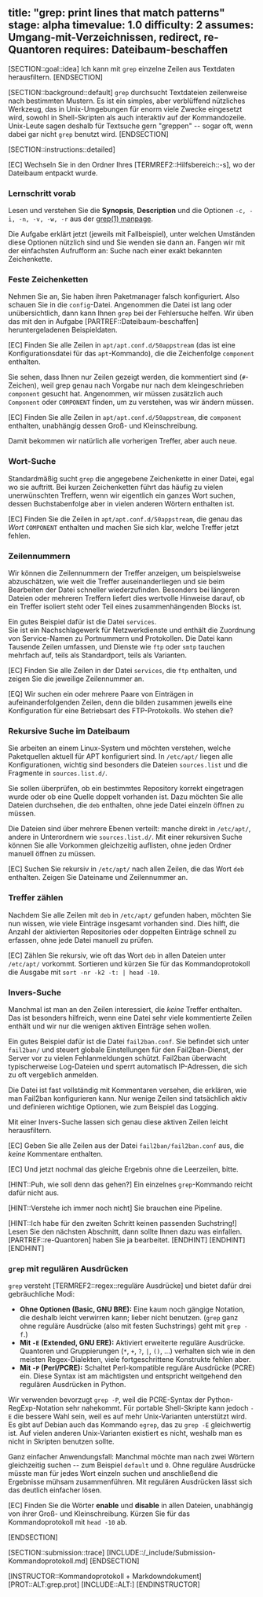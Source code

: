 title: "grep: print lines that match patterns"
stage: alpha
timevalue: 1.0
difficulty: 2
assumes: Umgang-mit-Verzeichnissen, redirect, re-Quantoren
requires: Dateibaum-beschaffen
---

[SECTION::goal::idea]
Ich kann mit `grep` einzelne Zeilen aus Textdaten herausfiltern.
[ENDSECTION]

[SECTION::background::default]
`grep` durchsucht Textdateien zeilenweise nach bestimmten Mustern. 
Es ist ein simples, aber verblüffend nützliches Werkzeug, das in Unix-Umgebungen für
enorm viele Zwecke eingesetzt wird, sowohl in Shell-Skripten als auch interaktiv auf der Kommandozeile.
Unix-Leute sagen deshalb für Textsuche gern "greppen" -- sogar oft, 
wenn dabei gar nicht `grep` benutzt wird.
[ENDSECTION]

[SECTION::instructions::detailed]

[EC] Wechseln Sie in den Ordner Ihres [TERMREF2::Hilfsbereich::-s], wo der Dateibaum entpackt wurde.

### Lernschritt vorab

Lesen und verstehen Sie die **Synopsis**, **Description** und 
die Optionen `-c, -i, -n, -v, -w, -r` aus der 
[grep(1) manpage](https://man7.org/linux/man-pages/man1/grep.1.html).

Die Aufgabe erklärt jetzt (jeweils mit Fallbeispiel), unter welchen Umständen diese
Optionen nützlich sind und Sie wenden sie dann an. 
Fangen wir mit der einfachsten Aufrufform an: Suche nach einer exakt bekannten Zeichenkette.


### Feste Zeichenketten

Nehmen Sie an, Sie haben ihren Paketmanager falsch konfiguriert. Also schauen Sie in die `config`-Datei.
Angenommen die Datei ist lang oder unübersichtlich, dann kann Ihnen `grep` bei der Fehlersuche helfen.
Wir üben das mit den in Aufgabe [PARTREF::Dateibaum-beschaffen] heruntergeladenen Beispieldaten.

[EC] Finden Sie alle Zeilen in `apt/apt.conf.d/50appstream` (das ist eine Konfigurationsdatei 
für das `apt`-Kommando), die die Zeichenfolge `component` enthalten.

Sie sehen, dass Ihnen nur Zeilen gezeigt werden, die kommentiert sind (`#`-Zeichen), 
weil grep genau nach Vorgabe nur nach dem kleingeschrieben `component` gesucht hat. 
Angenommen, wir müssen zusätzlich auch `Component` oder `COMPONENT` finden, 
um zu verstehen, was wir ändern müssen.

[EC] Finden Sie alle Zeilen in `apt/apt.conf.d/50appstream`, die `component` enthalten, 
unabhängig dessen Groß- und Kleinschreibung.

Damit bekommen wir natürlich alle vorherigen Treffer, aber auch neue.


### Wort-Suche

Standardmäßig sucht `grep` die angegebene Zeichenkette in einer Datei, egal wo sie auftritt.
Bei kurzen Zeichenketten führt das häufig zu vielen unerwünschten Treffern,
wenn wir eigentlich ein ganzes Wort suchen, dessen Buchstabenfolge aber in vielen anderen Wörtern enthalten ist.

[EC] Finden Sie die Zeilen in `apt/apt.conf.d/50appstream`, die genau das _Wort_ `COMPONENT` enthalten
und machen Sie sich klar, welche Treffer jetzt fehlen. 


### Zeilennummern 

Wir können die Zeilennummern der Treffer anzeigen, um beispielsweise abzuschätzen, 
wie weit die Treffer auseinanderliegen und sie beim Bearbeiten der Datei schneller wiederzufinden. 
Besonders bei längeren Dateien oder mehreren Treffern liefert dies wertvolle Hinweise darauf, 
ob ein Treffer isoliert steht oder Teil eines zusammenhängenden Blocks ist.

Ein gutes Beispiel dafür ist die Datei `services`.  
Sie ist ein Nachschlagewerk für Netzwerkdienste und enthält die Zuordnung von Service-Namen 
zu Portnummern und Protokollen. Die Datei kann Tausende Zeilen umfassen, und Dienste wie `ftp` 
oder `smtp` tauchen mehrfach auf, teils als Standardport, teils als Varianten.

[EC] Finden Sie alle Zeilen in der Datei `services`, die `ftp` enthalten, und zeigen Sie die 
jeweilige Zeilennummer an.  

[EQ] Wir suchen ein oder mehrere Paare von Einträgen in aufeinanderfolgenden Zeilen,
denn die bilden zusammen jeweils eine Konfiguration für eine Betriebsart des FTP-Protokolls.
Wo stehen die?


### Rekursive Suche im Dateibaum

Sie arbeiten an einem Linux-System und möchten verstehen, welche Paketquellen
aktuell für APT konfiguriert sind. In `/etc/apt/` liegen alle Konfigurationen,
wichtig sind besonders die Dateien `sources.list` und die Fragmente in
`sources.list.d/`.  

Sie sollen überprüfen, ob ein bestimmtes Repository korrekt eingetragen wurde oder 
ob eine Quelle doppelt vorhanden ist. Dazu möchten Sie alle Dateien durchsehen, 
die `deb` enthalten, ohne jede Datei einzeln öffnen zu müssen.

Die Dateien sind über mehrere Ebenen verteilt: manche direkt in `/etc/apt/`, andere
in Unterordnern wie `sources.list.d/`. Mit einer rekursiven Suche können Sie alle
Vorkommen gleichzeitig auflisten, ohne jeden Ordner manuell öffnen zu müssen.

[EC] Suchen Sie rekursiv in `/etc/apt/` nach allen Zeilen, die das Wort `deb`
enthalten. Zeigen Sie Dateiname und Zeilennummer an.


### Treffer zählen

Nachdem Sie alle Zeilen mit `deb` in `/etc/apt/` gefunden haben, möchten Sie nun
wissen, wie viele Einträge insgesamt vorhanden sind. Dies hilft, die Anzahl der
aktivierten Repositories oder doppelten Einträge schnell zu erfassen, ohne jede
Datei manuell zu prüfen.  

[EC] Zählen Sie rekursiv, wie oft das Wort `deb` in allen Dateien unter `/etc/apt/`
vorkommt. Sortieren und kürzen Sie für das Kommandoprotokoll die Ausgabe mit 
`sort -nr -k2 -t: | head -10`.


### Invers-Suche

Manchmal ist man an den Zeilen interessiert, die _keine_ Treffer enthalten. Das ist besonders 
hilfreich, wenn eine Datei sehr viele kommentierte Zeilen enthält und wir nur die wenigen aktiven 
Einträge sehen wollen.  

Ein gutes Beispiel dafür ist die Datei `fail2ban.conf`. Sie befindet sich unter `fail2ban/` 
und steuert globale Einstellungen für den Fail2ban-Dienst, der Server vor zu vielen 
Fehlanmeldungen schützt. Fail2ban überwacht typischerweise Log-Dateien und sperrt automatisch 
IP-Adressen, die sich zu oft vergeblich anmelden.  

Die Datei ist fast vollständig mit Kommentaren versehen, die erklären, wie man Fail2ban 
konfigurieren kann. Nur wenige Zeilen sind tatsächlich aktiv und definieren wichtige Optionen, 
wie zum Beispiel das Logging.  

Mit einer Invers-Suche lassen sich genau diese aktiven Zeilen leicht herausfiltern.  

[EC] Geben Sie alle Zeilen aus der Datei `fail2ban/fail2ban.conf` aus, die _keine_ Kommentare 
enthalten.

[EC] Und jetzt nochmal das gleiche Ergebnis ohne die Leerzeilen, bitte.

[HINT::Puh, wie soll denn das gehen?]
Ein einzelnes `grep`-Kommando reicht dafür nicht aus.

[HINT::Verstehe ich immer noch nicht]
Sie brauchen eine Pipeline.

[HINT::Ich habe für den zweiten Schritt keinen passenden Suchstring!]
Lesen Sie den nächsten Abschnitt, dann sollte Ihnen dazu was einfallen.
[PARTREF::re-Quantoren] haben Sie ja bearbeitet.
[ENDHINT]
[ENDHINT]
[ENDHINT]

### `grep` mit regulären Ausdrücken

`grep` versteht [TERMREF2::regex::reguläre Ausdrücke] und bietet dafür drei gebräuchliche Modi:

- **Ohne Optionen (Basic, GNU BRE):** Eine kaum noch gängige Notation, die deshalb leicht
  verwirren kann; lieber nicht benutzen.
  (`grep` ganz ohne reguläre Ausdrücke (also mit festen Suchstrings) geht mit `grep -f`.)
- **Mit `-E` (Extended, GNU ERE):** Aktiviert erweiterte reguläre Ausdrücke. Quantoren und 
Gruppierungen (`*`, `+`, `?`, `|`, `()`, …) verhalten sich wie in den meisten Regex-Dialekten, 
viele fortgeschrittene Konstrukte fehlen aber.
- **Mit `-P` (Perl/PCRE):** Schaltet Perl-kompatible reguläre Ausdrücke (PCRE) ein. 
Diese Syntax ist am mächtigsten und entspricht weitgehend den regulären Ausdrücken in Python.

Wir verwenden bevorzugt `grep -P`, 
weil die PCRE-Syntax der Python-RegExp-Notation sehr nahekommt. 
Für portable Shell-Skripte kann jedoch `-E` die bessere Wahl sein, 
weil es auf mehr Unix-Varianten unterstützt wird. 
Es gibt auf Debian auch das Kommando `egrep`, das zu `grep -E` gleichwertig ist.
Auf vielen anderen Unix-Varianten existiert es nicht, weshalb man es nicht in Skripten benutzen sollte.

Ganz einfacher Anwendungsfall:
Manchmal möchte man nach zwei Wörtern gleichzeitig suchen -- zum Beispiel `default` und `0`.
Ohne reguläre Ausdrücke müsste man für jedes Wort einzeln suchen
und anschließend die Ergebnisse mühsam zusammenführen.
Mit regulären Ausdrücken lässt sich das deutlich einfacher lösen.

[EC] Finden Sie die Wörter **enable** und **disable** in allen Dateien, 
unabhängig von ihrer Groß- und Kleinschreibung.
Kürzen Sie für das Kommandoprotokoll mit `head -10` ab.

[ENDSECTION]

[SECTION::submission::trace]
[INCLUDE::/_include/Submission-Kommandoprotokoll.md]
[ENDSECTION]

[INSTRUCTOR::Kommandoprotokoll + Markdowndokument]
[PROT::ALT:grep.prot]
[INCLUDE::ALT:]
[ENDINSTRUCTOR]

